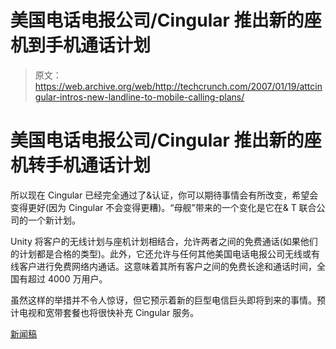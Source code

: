 # 美国电话电报公司/Cingular 推出新的座机到手机通话计划

> 原文：<https://web.archive.org/web/http://techcrunch.com/2007/01/19/attcingular-intros-new-landline-to-mobile-calling-plans/>

# 美国电话电报公司/Cingular 推出新的座机转手机通话计划

所以现在 Cingular 已经完全通过了&认证，你可以期待事情会有所改变，希望会变得更好(因为 Cingular 不会变得更糟)。“母舰”带来的一个变化是它在& T 联合公司的一个新计划。

Unity 将客户的无线计划与座机计划相结合，允许两者之间的免费通话(如果他们的计划都是合格的类型)。此外，它还允许与任何其他美国电话电报公司无线或有线客户进行免费网络内通话。这意味着其所有客户之间的免费长途和通话时间，全国有超过 4000 万用户。

虽然这样的举措并不令人惊讶，但它预示着新的巨型电信巨头即将到来的事情。预计电视和宽带套餐也将很快补充 Cingular 服务。

[新闻稿](https://web.archive.org/web/20130628175835/http://cingular.mediaroom.com/index.php?s=press_releases&item=1819)